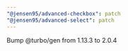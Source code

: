 ```yaml
---
"@jensen95/advanced-checkbox": patch
"@jensen95/advanced-select": patch
---
```


Bump @turbo/gen from 1.13.3 to 2.0.4

